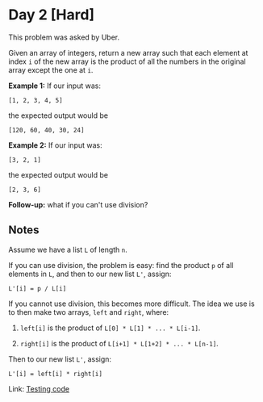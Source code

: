 # Day 2 \[Hard\]

This problem was asked by Uber.

Given an array of integers, return a new array such that each element at index `i`
of the new array is the product of all the numbers in the original array except the one at `i`.

**Example 1:** If our input was:

```
[1, 2, 3, 4, 5]
```

the expected output would be

```
[120, 60, 40, 30, 24]
```

**Example 2:** If our input was:

```
[3, 2, 1]
```

the expected output would be

```
[2, 3, 6]
```

**Follow-up:** what if you can't use division?

## Notes

Assume we have a list `L` of length `n`.

If you can use division, the problem is easy: find the product `p` of all elements in `L`, and
then to our new list `L'`, assign:

```
L'[i] = p / L[i]
```

If you cannot use division, this becomes more difficult. The idea we use is to then make two arrays,
`left` and `right`, where:

1. `left[i]` is the product of `L[0] * L[1] * ... * L[i-1]`.

2. `right[i]` is the product of `L[i+1] * L[1+2] * ... * L[n-1]`.

Then to our new list `L'`, assign:

```
L'[i] = left[i] * right[i]
```

Link: [Testing code](../../test/TestDay002.cpp)